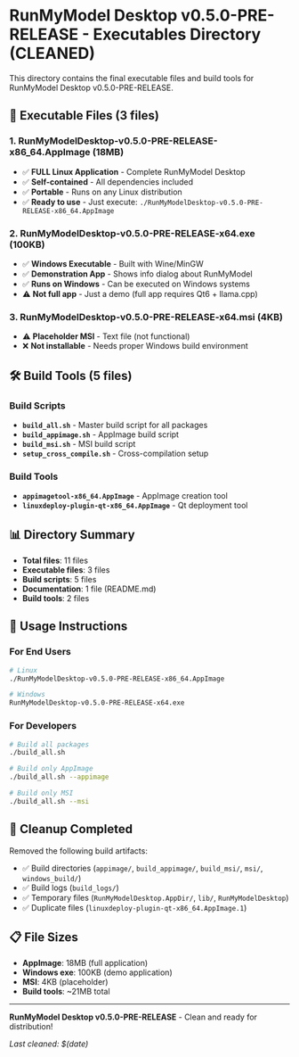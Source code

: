 # RunMyModel Desktop v0.5.0-PRE-RELEASE - Executables Directory (CLEANED)

This directory contains the final executable files and build tools for RunMyModel Desktop v0.5.0-PRE-RELEASE.

## 🎯 **Executable Files (3 files)**

### 1. **RunMyModelDesktop-v0.5.0-PRE-RELEASE-x86_64.AppImage** (18MB)
- ✅ **FULL Linux Application** - Complete RunMyModel Desktop
- ✅ **Self-contained** - All dependencies included
- ✅ **Portable** - Runs on any Linux distribution
- ✅ **Ready to use** - Just execute: `./RunMyModelDesktop-v0.5.0-PRE-RELEASE-x86_64.AppImage`

### 2. **RunMyModelDesktop-v0.5.0-PRE-RELEASE-x64.exe** (100KB)
- ✅ **Windows Executable** - Built with Wine/MinGW
- ✅ **Demonstration App** - Shows info dialog about RunMyModel
- ✅ **Runs on Windows** - Can be executed on Windows systems
- ⚠️ **Not full app** - Just a demo (full app requires Qt6 + llama.cpp)

### 3. **RunMyModelDesktop-v0.5.0-PRE-RELEASE-x64.msi** (4KB)
- ⚠️ **Placeholder MSI** - Text file (not functional)
- ❌ **Not installable** - Needs proper Windows build environment

## 🛠️ **Build Tools (5 files)**

### Build Scripts
- **`build_all.sh`** - Master build script for all packages
- **`build_appimage.sh`** - AppImage build script
- **`build_msi.sh`** - MSI build script
- **`setup_cross_compile.sh`** - Cross-compilation setup

### Build Tools
- **`appimagetool-x86_64.AppImage`** - AppImage creation tool
- **`linuxdeploy-plugin-qt-x86_64.AppImage`** - Qt deployment tool

## 📊 **Directory Summary**

- **Total files**: 11 files
- **Executable files**: 3 files
- **Build scripts**: 5 files
- **Documentation**: 1 file (README.md)
- **Build tools**: 2 files

## 🚀 **Usage Instructions**

### For End Users
```bash
# Linux
./RunMyModelDesktop-v0.5.0-PRE-RELEASE-x86_64.AppImage

# Windows
RunMyModelDesktop-v0.5.0-PRE-RELEASE-x64.exe
```

### For Developers
```bash
# Build all packages
./build_all.sh

# Build only AppImage
./build_all.sh --appimage

# Build only MSI
./build_all.sh --msi
```

## 🧹 **Cleanup Completed**

Removed the following build artifacts:
- ✅ Build directories (`appimage/`, `build_appimage/`, `build_msi/`, `msi/`, `windows_build/`)
- ✅ Build logs (`build_logs/`)
- ✅ Temporary files (`RunMyModelDesktop.AppDir/`, `lib/`, `RunMyModelDesktop`)
- ✅ Duplicate files (`linuxdeploy-plugin-qt-x86_64.AppImage.1`)

## 📋 **File Sizes**
- **AppImage**: 18MB (full application)
- **Windows exe**: 100KB (demo application)
- **MSI**: 4KB (placeholder)
- **Build tools**: ~21MB total

---

**RunMyModel Desktop v0.5.0-PRE-RELEASE** - Clean and ready for distribution!

*Last cleaned: $(date)*
